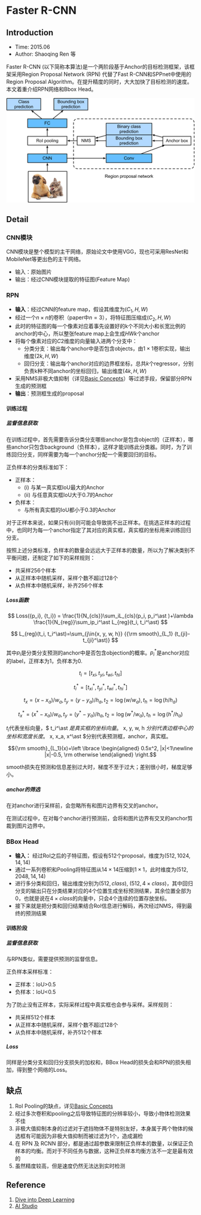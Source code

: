 # Faster R-CNN

## Introduction

* Time: 2015.06
* Author: Shaoqing Ren 等

Faster R-CNN (以下简称本算法)是一个两阶段基于Anchor的目标检测框架，该框架采用Region Proposal Network (RPN) 代替了Fast R-CNN和SPPnet中使用的Region Proposal Algorithm。在提升精度的同时，大大加快了目标检测的速度。本文着重介绍RPN网络和Bbox Head。

![Faster R-CNN model](./../../../Resource/Pictures/faster-rcnn.svg)

## Detail

### CNN模块

CNN模块是整个模型的主干网络，原始论文中使用VGG，现也可采用ResNet和MobileNet等更出色的主干网络。

* 输入：原始图片
* 输出：经过CNN模块提取的特征图(Feature Map)

### RPN

* **输入**：经过CNN的feature map，假设其维度为$(C_1, H, W)$
* 经过一个$n\times n$的卷积（paper中$n=3$），将特征图压缩成$(C_2, H, W)$
* 此时的特征图的每一个像素对应着事先设置好的k个不同大小和长宽比例的anchor的中心，所以整张feature map上会生成$HWk$个anchor
* 将每个像素对应的$C2$维度的向量输入进两个分支中：
  * 分类分支：输出每个anchor中是否包含objects，由$1\times 1$卷积实现，输出维度$(2k, H, W)$
  * 回归分支：输出每个anchor对应的边界框坐标，总共$k$个regressor，分别负责k种不同anchor的坐标回归，输出维度$(4k, H, W)$
* 采用NMS非极大值抑制（详见[Basic Concepts](../Basic%20Concepts.md)）等过滤手段，保留部分RPN生成的预测框
* **输出**：预测框生成的proposal

#### 训练过程

##### 监督信息获取

在训练过程中，首先需要告诉分类分支哪些anchor是包含object的（正样本），哪些anchor只包含background（负样本），这样才能训练此分类器。同时，为了训练回归分支，同样需要为每一个anchor分配一个需要回归的目标。

正负样本的分类标准如下：

* 正样本：
  * (i) 与某一真实框IoU最大的Anchor
  * (ii) 与任意真实框IoU大于0.7的Anchor
* 负样本：
  * 与所有真实框的IoU都小于0.3的Anchor

对于正样本来说，如果只有(ii)则可能会导致挑不出正样本。在挑选正样本的过程中，也同时为每一个anchor指定了其对应的真实框，真实框的坐标用来训练回归分支。

按照上述分类标准，负样本的数量会远远大于正样本的数量，所以为了解决类别不平衡问题，还制定了如下的采样规则：

* 共采样256个样本
* 从正样本中随机采样，采样个数不超过128个
* 从负样本中随机采样，补齐256个样本

##### Loss函数

$$ Loss({p_i}, {t_i}) = \frac{1}{N_{cls}}\sum_iL_{cls}(p_i, p_i^\ast )+\lambda \frac{1}{N_{reg}}\sum_ip_i^\ast L_{reg}(t_i, t_i^\ast) $$

$$ L_{reg}(t_i, t_i^\ast)=\sum_{j\in{x, y, w, h}} {{\rm smooth}_{L_1} (t_{ji}-t_{ji}^\ast)} $$

其中$p_i$是分类分支预测的anchor中是否包含objection的概率。$p_i^*$是anchor对应的label，正样本为1，负样本为0.

$$ t_i = [t_{xi}, t_{yi}, t_{wi}, t_{hi}] $$

$$ t_i^\ast = [t_{xi}^\ast, t_{yi}^\ast, t_{wi}^\ast, t_{hi}^\ast] $$

$$t_x = (x-x_a)/w_a, t_y = (y-y_a)/h_a, t_2=\log(w/w_a),t_h=\log(h/h_a)$$

$$t_x^* = (x^\ast-x_a)/w_a, t_y = (y^\ast-y_a)/h_a, t_2=\log(w^\ast/w_a),t_h=\log(h^\ast/h_a)$$

$t_i$代表坐标向量，$ t_i^\ast $是真实框的坐标向量。$ x, y, w, h $分别代表边框中心的坐标和宽度长度。$ x, x_a, x^\ast $分别代表预测框，anchor，真实框。

$${\rm smooth}_{L_1}(x)=\left \lbrace
    \begin{aligned}
    0.5x^2, |x|<1\newline
    |x|-0.5, \rm otherwise
    \end{aligned}
    \right.$$

smooth损失在预测和信息差别过大时，梯度不至于过大；差别很小时，梯度足够小。

##### anchor的筛选

在对anchor进行采样前，会忽略所有和图片边界有交叉的anchor。

在测试过程中，在对每个anchor进行预测前，会将和图片边界有交叉的anchor剪裁到图片边界中。

### BBox Head

* **输入：** 经过RoI之后的子特征图，假设有512个proposal，维度为$(512, 1024, 14, 14)$
* 通过一系列卷积和Pooling将特征图从$14\times 14$压缩到$1\times 1$，此时维度为$(512, 2048, 14, 14)$
* 进行多分类和回归，输出维度分别为$(512, class)$, $(512, 4\times class)$，其中回归分支的输出只在分类结果对应的4个位置生成坐标预测结果，其余位置全部为0，也就是说在$4\times class$的向量中，只会4个连续的位置存放坐标。
* 接下来就是把分类和回归结果结合RoI信息进行解码，再次经过NMS，得到最终的预测结果

#### 训练阶段

##### 监督信息获取

与RPN类似，需要提供预测的监督信息。

正负样本采样标准：

* 正样本：IoU>0.5
* 负样本：IoU<0.5

为了防止没有正样本，实际采样过程中真实框也会参与采样。采样规则：

* 共采样512个样本
* 从正样本中随机采样，采样个数不超过128个
* 从负样本中随机采样，补齐512个样本

##### Loss

同样是分类分支和回归分支损失的加权和，BBox Head的损失会和RPN的损失相加，得到整个网络的Loss。

## 缺点

1. RoI Pooling的缺点，详见[Basic Concepts](../Basic%20Concepts.md)
2. 经过多次卷积和pooling之后导致特征图的分辨率较小，导致小物体检测效果不佳
3. 非极大值抑制本身的过滤对于遮挡物体不是特别友好，本身属于两个物体的候选框有可能因为非极大值抑制而被过滤为1个，造成漏检
4. 在 RPN 及 RCNN 部分，都是通过超参数来限制正负样本的数量，以保证正负样本的均衡。而对于不同任务与数据，这种正负样本均衡方法不一定是最有效的
5. 虽然精度较高，但是速度仍然无法达到实时检测

## Reference

1. [Dive into Deep Learning](http://d2l.ai/chapter_computer-vision/rcnn.html#faster-r-cnn)
2. [AI Studio](https://aistudio.baidu.com/aistudio/education/group/info/1617)
